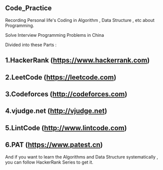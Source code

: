  ## Code_Practice

Recording Personal life's Coding in Algorithm , Data Structure , etc about Programming. 

Solve Interview Programming Problems in China  

Divided into these Parts :   

 ## 1.HackerRank (https://www.hackerrank.com)
 
 ## 2.LeetCode (https://leetcode.com)
 
 ## 3.Codeforces (http://codeforces.com)
 
 ## 4.vjudge.net (http://vjudge.net) 
 
 ## 5.LintCode (http://www.lintcode.com)

 ## 6.PAT (https://www.patest.cn)
 
And if you want to learn the Algorithms and Data Structure systematically , you can follow HackerRank Series to get it.
